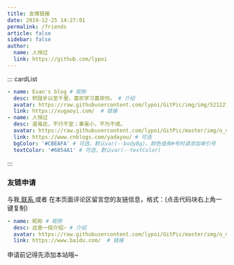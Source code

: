 ```yaml
---
title: 友情链接
date: 2019-12-25 14:27:01
permalink: /friends
article: false
sidebar: false
author:
  name: 人恒过
  link: https://github.com/lypoi
---
```


<!--
普通卡片列表容器，可用于友情链接、项目推荐、古诗词展示等。
cardList 后面可跟随一个数字表示每行最多显示多少个，选值范围1~4，默认3。在小屏时会根据屏幕宽度减少每行显示数量。
-->
::: cardList
```yaml
- name: Evan's blog # 昵称
  desc: 积跬步以至千里，喜欢学习喜欢你。 # 介绍
  avatar: https://raw.githubusercontent.com/lypoi/GitPic/img/img/5212214.jpg # 头像
  link: https://xugaoyi.com/  # 链接
- name: 人恒过
  desc: 道虽迩，不行不至；事虽小，不为不成。
  avatar: https://raw.githubusercontent.com/lypoi/GitPic/master/img/o_my.jpg # 可选
  link: https://www.cnblogs.com/yadayou/ # 可选
  bgColor: '#CBEAFA' # 可选，默认var(--bodyBg)。颜色值有#号时请添加单引号
  textColor: '#6854A1' # 可选，默认var(--textColor)
```
:::


### 友链申请

与我[ 联系 ](/about/#联系)或者 在本页面评论区留言您的友链信息，格式：(点击代码块右上角一键复制)


```yaml
- name: 昵称 # 昵称
  desc: 这是一段介绍~ # 介绍
  avatar: https://raw.githubusercontent.com/lypoi/GitPic/master/img/o_my.jpg # 头像
  link: https://www.baidu.com/  # 链接
```

申请前记得先添加本站哦~
